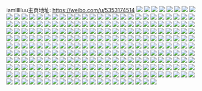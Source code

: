 iamllllluu主页地址: https://weibo.com/u/5353174514 
![](https://wx4.sinaimg.cn/mw2000/005Qhneqly1h96rdc4qdpj30sg1kw7ex.jpg) 
![](https://wx4.sinaimg.cn/mw2000/005Qhneqly1h96rdfwzpwj30u00u0jx6.jpg) 
![](https://wx4.sinaimg.cn/mw2000/005Qhneqly1h96rdga1dsj30u00u0tde.jpg) 
![](https://wx4.sinaimg.cn/mw2000/005Qhneqly1h96rdgiv7qj30u00u00xj.jpg) 
![](https://wx4.sinaimg.cn/mw2000/005Qhneqly1h92k2t5nk1j30u0140ajm.jpg) 
![](https://wx4.sinaimg.cn/mw2000/005Qhneqly1h92k2sn000j30u013zwtb.jpg) 
![](https://wx4.sinaimg.cn/mw2000/005Qhneqly1h92k2tlxt1j30u013zalc.jpg) 
![](https://wx4.sinaimg.cn/mw2000/005Qhneqly1h92k2twgt9j30u0140ah7.jpg) 
![](https://wx4.sinaimg.cn/mw2000/005Qhneqly1h92k2ufmubj30u013zqbg.jpg) 
![](https://wx4.sinaimg.cn/mw2000/005Qhneqly1h92k2uy4myj30u013zwlk.jpg) 
![](https://wx4.sinaimg.cn/mw2000/005Qhneqly1h92k2vdf9aj30u0140jzo.jpg) 
![](https://wx4.sinaimg.cn/mw2000/005Qhneqly1h8zfuawlz8j30u01hcgt4.jpg) 
![](https://wx4.sinaimg.cn/mw2000/005Qhneqly1h8z6z71dr7j30u0140dmm.jpg) 
![](https://wx4.sinaimg.cn/mw2000/005Qhneqly1h8z6z8qnhxj30u0141akk.jpg) 
![](https://wx4.sinaimg.cn/mw2000/005Qhneqly1h8z6z66x0dj30u0140aga.jpg) 
![](https://wx4.sinaimg.cn/mw2000/005Qhneqly1h8vky4dussj30u0141qd3.jpg) 
![](https://wx4.sinaimg.cn/mw2000/005Qhneqly1h8vky4re8zj30u0140k2c.jpg) 
![](https://wx4.sinaimg.cn/mw2000/005Qhneqly1h8vky55edbj30u013zk1a.jpg) 
![](https://wx4.sinaimg.cn/mw2000/005Qhneqly1h8vky5lmllj30u013zn80.jpg) 
![](https://wx4.sinaimg.cn/mw2000/005Qhneqly1h8vky60begj30sg16o7ez.jpg) 
![](https://wx4.sinaimg.cn/mw2000/005Qhneqly1h8utiflyhhj30sg4jkhdt.jpg) 
![](https://wx4.sinaimg.cn/mw2000/005Qhneqly1h8utih3achj30sg505qv5.jpg) 
![](https://wx4.sinaimg.cn/mw2000/005Qhneqly1h8utie3217j30sg59mx6p.jpg) 
![](https://wx4.sinaimg.cn/mw2000/005Qhneqly1h8utiiovmij30sg4jkkjl.jpg) 
![](https://wx4.sinaimg.cn/mw2000/005Qhneqly1h8utijvwklj30sg59m4qp.jpg) 
![](https://wx4.sinaimg.cn/mw2000/005Qhneqly1h8util4p81j30sg4cg1kx.jpg) 
![](https://wx4.sinaimg.cn/mw2000/005Qhneqly1h8utimfmyfj30sg5skkjl.jpg) 
![](https://wx4.sinaimg.cn/mw2000/005Qhneqly1h8utinsq0cj30sg4t1kjl.jpg) 
![](https://wx4.sinaimg.cn/mw2000/005Qhneqly1h8utkr2q8ij30n01ds0z1.jpg) 
![](https://wx4.sinaimg.cn/mw2000/005Qhneqly1h8tckbki7cj30u0140doy.jpg) 
![](https://wx4.sinaimg.cn/mw2000/005Qhneqly1h8tck8jzz1j30u014tn5s.jpg) 
![](https://wx4.sinaimg.cn/mw2000/005Qhneqly1h8lpfqxvr4j30u01407mt.jpg) 
![](https://wx4.sinaimg.cn/mw2000/005Qhneqly1h8lpfrg97bj30u0140h4g.jpg) 
![](https://wx4.sinaimg.cn/mw2000/005Qhneqly1h8lpfry930j30u0140nbs.jpg) 
![](https://wx4.sinaimg.cn/mw2000/005Qhneqly1h8lpfqeo3ij30u0140dtf.jpg) 
![](https://wx4.sinaimg.cn/mw2000/005Qhneqly1h8lpfsg1rnj30u0140dse.jpg) 
![](https://wx4.sinaimg.cn/mw2000/005Qhneqly1h8lpfsw6bvj30u013zajj.jpg) 
![](https://wx4.sinaimg.cn/mw2000/005Qhneqly1h8lpftdvhfj313z0u0tiq.jpg) 
![](https://wx4.sinaimg.cn/mw2000/005Qhneqly1h8lpfv2an9j30u01407ep.jpg) 
![](https://wx4.sinaimg.cn/mw2000/005Qhneqly1h8iufmka45j30u0140wku.jpg) 
![](https://wx4.sinaimg.cn/mw2000/005Qhneqly1h8iufnhek1j30u01400z3.jpg) 
![](https://wx4.sinaimg.cn/mw2000/005Qhneqly1h8iufoheqrj30u01407ad.jpg) 
![](https://wx4.sinaimg.cn/mw2000/005Qhneqly1h8bl9n9z84j30u013zdkr.jpg) 
![](https://wx4.sinaimg.cn/mw2000/005Qhneqly1h8bl9nwszaj30u013zgq3.jpg) 
![](https://wx4.sinaimg.cn/mw2000/005Qhneqly1h8blambwehj30u013z0xw.jpg) 
![](https://wx4.sinaimg.cn/mw2000/005Qhneqly1h8bl9p3w61j30u013zq77.jpg) 
![](https://wx4.sinaimg.cn/mw2000/005Qhneqly1h8bl9q6mzpj30u0140dnk.jpg) 
![](https://wx4.sinaimg.cn/mw2000/005Qhneqly1h8bl9rf10fj30u0140wm2.jpg) 
![](https://wx4.sinaimg.cn/mw2000/005Qhneqly1h8blagn8hhj30u0140wm5.jpg) 
![](https://wx4.sinaimg.cn/mw2000/005Qhneqly1h814qpewmuj30u0140dpl.jpg) 
![](https://wx4.sinaimg.cn/mw2000/005Qhneqly1h814ogf1haj30u0140apa.jpg) 
![](https://wx4.sinaimg.cn/mw2000/005Qhneqly1h814oh4vpwj30u0140188.jpg) 
![](https://wx4.sinaimg.cn/mw2000/005Qhneqly1h814ohnokxj30u0140n6x.jpg) 
![](https://wx4.sinaimg.cn/mw2000/005Qhneqly1h814oi4r66j30u01407cp.jpg) 
![](https://wx4.sinaimg.cn/mw2000/005Qhneqly1h814oiqep0j30u0140tj2.jpg) 
![](https://wx4.sinaimg.cn/mw2000/005Qhneqly1h814oeiyutj30u01407an.jpg) 
![](https://wx4.sinaimg.cn/mw2000/005Qhneqly1h814oj5k3fj30u0140afq.jpg) 
![](https://wx4.sinaimg.cn/mw2000/005Qhneqly1h814omklpfj30u0140tqm.jpg) 
![](https://wx4.sinaimg.cn/mw2000/005Qhneqly1h814ojk9qfj30u014011p.jpg) 
![](https://wx4.sinaimg.cn/mw2000/005Qhneqly1h814olo3lpj30u0140dq4.jpg) 
![](https://wx4.sinaimg.cn/mw2000/005Qhneqly1h80k6bvqc6j30u0140tg4.jpg) 
![](https://wx4.sinaimg.cn/mw2000/005Qhneqly1h80k6c9iuuj30u0140aho.jpg) 
![](https://wx4.sinaimg.cn/mw2000/005Qhneqly1h7w1drwmbpj30u0140q9a.jpg) 
![](https://wx4.sinaimg.cn/mw2000/005Qhneqly1h7w1ds779sj313z0u0wmi.jpg) 
![](https://wx4.sinaimg.cn/mw2000/005Qhneqly1h7w1dsko08j31400u0wmv.jpg) 
![](https://wx4.sinaimg.cn/mw2000/005Qhneqly1h7w1dszio0j30u013zgsu.jpg) 
![](https://wx4.sinaimg.cn/mw2000/005Qhneqly1h7w1dtix9pj30u013z7c6.jpg) 
![](https://wx4.sinaimg.cn/mw2000/005Qhneqly1h7umwjnw2aj30u01470z7.jpg) 
![](https://wx4.sinaimg.cn/mw2000/005Qhneqly1h7umwjytnpj30u0140adb.jpg) 
![](https://wx4.sinaimg.cn/mw2000/005Qhneqly1h7umwi1v19j30u0140ad5.jpg) 
![](https://wx4.sinaimg.cn/mw2000/005Qhneqly1h7umwk9p6wj30u0140435.jpg) 
![](https://wx4.sinaimg.cn/mw2000/005Qhneqly1h7umwknu47j30u0140wj3.jpg) 
![](https://wx4.sinaimg.cn/mw2000/005Qhneqly1h7umwrx2ddj30u0140ae6.jpg) 
![](https://wx4.sinaimg.cn/mw2000/005Qhneqly1h7tiyxsag9j30u01hb4a7.jpg) 
![](https://wx4.sinaimg.cn/mw2000/005Qhneqly1h7tiyy67enj30u01hdk3m.jpg) 
![](https://wx4.sinaimg.cn/mw2000/005Qhneqly1h7tiyyj9rkj30u013zdo4.jpg) 
![](https://wx4.sinaimg.cn/mw2000/005Qhneqly1h7tiyz1flxj30u013zqbe.jpg) 
![](https://wx4.sinaimg.cn/mw2000/005Qhneqly1h7tj134brfj313z0rdti7.jpg) 
![](https://wx4.sinaimg.cn/mw2000/005Qhneqly1h7tiyrfmpkj30u01hcdp7.jpg) 
![](https://wx4.sinaimg.cn/mw2000/005Qhneqly1h7tiyznjv7j30u01hcqd6.jpg) 
![](https://wx4.sinaimg.cn/mw2000/005Qhneqly1h7tiz00hiqj31410u046y.jpg) 
![](https://wx4.sinaimg.cn/mw2000/005Qhneqly1h7tizgq4tbj30u01hc7ba.jpg) 
![](https://wx4.sinaimg.cn/mw2000/005Qhneqly1h7s14mmzoxj30u0140gte.jpg) 
![](https://wx4.sinaimg.cn/mw2000/005Qhneqly1h7s14n5pblj30u0140qdx.jpg) 
![](https://wx4.sinaimg.cn/mw2000/005Qhneqly1h7s14nlcqwj30u0140gu9.jpg) 
![](https://wx4.sinaimg.cn/mw2000/005Qhneqly1h7iwxn4ebxj30sg47ne81.jpg) 
![](https://wx4.sinaimg.cn/mw2000/005Qhneqly1h7iwxodiesj30sg47o4qp.jpg) 
![](https://wx4.sinaimg.cn/mw2000/005Qhneqly1h7iwxq1ynuj30sg59mu0x.jpg) 
![](https://wx4.sinaimg.cn/mw2000/005Qhneqly1h7iwxreea1j30sg4a7e81.jpg) 
![](https://wx4.sinaimg.cn/mw2000/005Qhneqly1h7d194aucwj30u01400wy.jpg) 
![](https://wx4.sinaimg.cn/mw2000/005Qhneqly1h7d194shxzj30u00u0gng.jpg) 
![](https://wx4.sinaimg.cn/mw2000/005Qhneqly1h7d195so2zj30u0140qd5.jpg) 
![](https://wx4.sinaimg.cn/mw2000/005Qhneqly1h7d196h2pdj30u014040s.jpg) 
![](https://wx4.sinaimg.cn/mw2000/005Qhneqly1h7cv7rffi4j30u0140dn0.jpg) 
![](https://wx4.sinaimg.cn/mw2000/005Qhneqly1h7cv7pn4bvj30u00u0aba.jpg) 
![](https://wx4.sinaimg.cn/mw2000/005Qhneqly1h7cv7s21qbj30u00u043f.jpg) 
![](https://wx4.sinaimg.cn/mw2000/005Qhneqly1h7cv7stzlfj30u00u0q7l.jpg) 
![](https://wx4.sinaimg.cn/mw2000/005Qhneqly1h7cv7tqarnj30u0140jsp.jpg) 
![](https://wx4.sinaimg.cn/mw2000/005Qhneqly1h7cv9f12kxj30u01400zl.jpg) 
![](https://wx4.sinaimg.cn/mw2000/005Qhneqly1h7afnwbdq7j30sg16ok2g.jpg) 
![](https://wx4.sinaimg.cn/mw2000/005Qhneqly1h7afnwojg4j30sg16otfw.jpg) 
![](https://wx4.sinaimg.cn/mw2000/005Qhneqly1h7afnxkmyvj30u0140n7g.jpg) 
![](https://wx4.sinaimg.cn/mw2000/005Qhneqly1h7afnxypyvj30u0140gx8.jpg) 
![](https://wx4.sinaimg.cn/mw2000/005Qhneqly1h7afnvud06j30u0140n9a.jpg) 
![](https://wx4.sinaimg.cn/mw2000/005Qhneqly1h7afnydutuj30u0140ahd.jpg) 
![](https://wx4.sinaimg.cn/mw2000/005Qhneqly1h7afnx0q10j30sg16owg8.jpg) 
![](https://wx4.sinaimg.cn/mw2000/005Qhneqly1h7afnyz5jxj30u0140n0d.jpg) 
![](https://wx4.sinaimg.cn/mw2000/005Qhneqly1h7afnzbbu6j30u0140abt.jpg) 
![](https://wx4.sinaimg.cn/mw2000/005Qhneqly1h77jze4dv2j30u0140te7.jpg) 
![](https://wx4.sinaimg.cn/mw2000/005Qhneqly1h77jzge963j30u0140jsc.jpg) 
![](https://wx4.sinaimg.cn/mw2000/005Qhneqly1h77k2ocac9j30u0140dlv.jpg) 
![](https://wx4.sinaimg.cn/mw2000/005Qhneqly1h6s58irga4j30u018pjyu.jpg) 
![](https://wx4.sinaimg.cn/mw2000/005Qhneqly1h6s58igsgkj31400u044e.jpg) 
![](https://wx4.sinaimg.cn/mw2000/005Qhneqly1h6s58gnb58j30u0140di2.jpg) 
![](https://wx4.sinaimg.cn/mw2000/005Qhneqly1h6s58jct7bj30u014n0ut.jpg) 
![](https://wx4.sinaimg.cn/mw2000/005Qhneqly1h6s58kegivj30u0166dns.jpg) 
![](https://wx4.sinaimg.cn/mw2000/005Qhneqly1h6s58ko4olj30u0140q9y.jpg) 
![](https://wx4.sinaimg.cn/mw2000/005Qhneqly1h6e7rp1ybfj30u01hcdhw.jpg) 
![](https://wx4.sinaimg.cn/mw2000/005Qhneqly1h6e7roflufj30u01hcwh9.jpg) 
![](https://wx4.sinaimg.cn/mw2000/005Qhneqly1h6e7rpiaddj30mz14vmxx.jpg) 
![](https://wx4.sinaimg.cn/mw2000/005Qhneqly1h6e7rptse4j30n014wwho.jpg) 
![](https://wx4.sinaimg.cn/mw2000/005Qhneqly1h6e7rq6jl1j30u01400xt.jpg) 
![](https://wx4.sinaimg.cn/mw2000/005Qhneqly1h6e7rqw8kij30u01hctes.jpg) 
![](https://wx4.sinaimg.cn/mw2000/005Qhneqly1h6chhjdqvwj30n00yijst.jpg) 
![](https://wx4.sinaimg.cn/mw2000/005Qhneqly1h6aunqikv5j30u014bah7.jpg) 
![](https://wx4.sinaimg.cn/mw2000/005Qhneqly1h6aunu2t8jj30u0141wlx.jpg) 
![](https://wx4.sinaimg.cn/mw2000/005Qhneqly1h6aunuf7qfj30u0140jst.jpg) 
![](https://wx4.sinaimg.cn/mw2000/005Qhneqly1h6aunx3x8hj30u013zwn0.jpg) 
![](https://wx4.sinaimg.cn/mw2000/005Qhneqly1h6auq4hu3aj30u014othk.jpg) 
![](https://wx4.sinaimg.cn/mw2000/005Qhneqly1h6auns6juxj30u0142wm2.jpg) 
![](https://wx4.sinaimg.cn/mw2000/005Qhneqly1h6aunwf5z5j30u014e40l.jpg) 
![](https://wx4.sinaimg.cn/mw2000/005Qhneqly1h6aunylofkj30u0140tbo.jpg) 
![](https://wx4.sinaimg.cn/mw2000/005Qhneqly1h6aunxtf65j30u0140wha.jpg) 
![](https://wx4.sinaimg.cn/mw2000/005Qhneqly1h6aunw134hj30u0140wp4.jpg) 
![](https://wx4.sinaimg.cn/mw2000/005Qhneqly1h6aunwqtsvj30u014013n.jpg) 
![](https://wx4.sinaimg.cn/mw2000/005Qhneqly1h6aunpq2azj30u0140dk1.jpg) 
![](https://wx4.sinaimg.cn/mw2000/005Qhneqly1h63s90f6mzj30u0140gqs.jpg) 
![](https://wx4.sinaimg.cn/mw2000/005Qhneqly1h63s90qk1hj30u0140q80.jpg) 
![](https://wx4.sinaimg.cn/mw2000/005Qhneqly1h63s91zxl0j30u0140dna.jpg) 
![](https://wx4.sinaimg.cn/mw2000/005Qhneqly1h63s91lbqlj30u0140tbl.jpg) 
![](https://wx4.sinaimg.cn/mw2000/005Qhneqly1h63s92vqtyj30rl1d3ab6.jpg) 
![](https://wx4.sinaimg.cn/mw2000/005Qhneqly1h63s9ju8m0j30u0140wg4.jpg) 
![](https://wx4.sinaimg.cn/mw2000/005Qhneqly1h63s9kiad7j30u0140ah6.jpg) 
![](https://wx4.sinaimg.cn/mw2000/005Qhneqly1h5shtv0t8lj30u01407l9.jpg) 
![](https://wx4.sinaimg.cn/mw2000/005Qhneqly1h5shtw3ow0j30u0140ne9.jpg) 
![](https://wx4.sinaimg.cn/mw2000/005Qhneqly1h5shtwod44j30u0140ajs.jpg) 
![](https://wx4.sinaimg.cn/mw2000/005Qhneqly1h5shtxk9vsj30u0140179.jpg) 
![](https://wx4.sinaimg.cn/mw2000/005Qhneqly1h5shzfvsklj30u01404aj.jpg) 
![](https://wx4.sinaimg.cn/mw2000/005Qhneqly1h5shzh7e3ej30u0140h3h.jpg) 
![](https://wx4.sinaimg.cn/mw2000/005Qhneqly1h5shu01mz0j30u0140k0c.jpg) 
![](https://wx4.sinaimg.cn/mw2000/005Qhneqly1h5shzim3yjj30u014019t.jpg) 
![](https://wx4.sinaimg.cn/mw2000/005Qhneqly1h5shzeu6vpj30u0140q8l.jpg) 
![](https://wx4.sinaimg.cn/mw2000/005Qhneqly1h5nl3u1hk9j30u0140dnd.jpg) 
![](https://wx4.sinaimg.cn/mw2000/005Qhneqly1h5nl3uyvrbj30u013z12o.jpg) 
![](https://wx4.sinaimg.cn/mw2000/005Qhneqly1h5nl3veyi5j30u013z7cs.jpg) 
![](https://wx4.sinaimg.cn/mw2000/005Qhneqly1h5k0sywdksj30u014046a.jpg) 
![](https://wx4.sinaimg.cn/mw2000/005Qhneqly1h5k0szekkvj30u0140n5h.jpg) 
![](https://wx4.sinaimg.cn/mw2000/005Qhneqly1h5k0szxe62j30u0140wne.jpg) 
![](https://wx4.sinaimg.cn/mw2000/005Qhneqly1h5k0t0ojicj30u0140aix.jpg) 
![](https://wx4.sinaimg.cn/mw2000/005Qhneqly1h5k0t60uv3j30rs2ef7ew.jpg) 
![](https://wx4.sinaimg.cn/mw2000/005Qhneqly1h5k0thyinhj30u0140jxd.jpg) 
![](https://wx4.sinaimg.cn/mw2000/005Qhneqly1h5j9o2v31tj30u0140jxn.jpg) 
![](https://wx4.sinaimg.cn/mw2000/005Qhneqly1h5j9o3tolkj30u0140gv2.jpg) 
![](https://wx4.sinaimg.cn/mw2000/005Qhneqly1h5j9ogieh1j30u0140dp4.jpg) 
![](https://wx4.sinaimg.cn/mw2000/005Qhneqly1h5j9ooq9uij30u01407en.jpg) 
![](https://wx4.sinaimg.cn/mw2000/005Qhneqly1h5izdcdp3sj30u0141dp0.jpg) 
![](https://wx4.sinaimg.cn/mw2000/005Qhneqly1h5izdeibbkj30u013w48j.jpg) 
![](https://wx4.sinaimg.cn/mw2000/005Qhneqly1h5izdfv641j30u0140wj5.jpg) 
![](https://wx4.sinaimg.cn/mw2000/005Qhneqly1h5lhdl6artj31550u0ahy.jpg) 
![](https://wx4.sinaimg.cn/mw2000/005Qhneqly1h5izdfijz4j31400u0dq3.jpg) 
![](https://wx4.sinaimg.cn/mw2000/005Qhneqly1h5lhdgcaawj310z0u0wkx.jpg) 
![](https://wx4.sinaimg.cn/mw2000/005Qhneqly1h5izddh1qvj30u013pn7t.jpg) 
![](https://wx4.sinaimg.cn/mw2000/005Qhneqly1h5izdbwnk1j30u0140k6n.jpg) 
![](https://wx4.sinaimg.cn/mw2000/005Qhneqly1h5izdcqkzej30u0140wnz.jpg) 
![](https://wx4.sinaimg.cn/mw2000/005Qhneqly1h5izdd50s5j30u0141k01.jpg) 
![](https://wx4.sinaimg.cn/mw2000/005Qhneqly1h5lhderyzqj30u0140ahe.jpg) 
![](https://wx4.sinaimg.cn/mw2000/005Qhneqly1h5gkkv301jj31400u0wln.jpg) 
![](https://wx4.sinaimg.cn/mw2000/005Qhneqly1h5dlxygi7vj30n014w436.jpg) 
![](https://wx4.sinaimg.cn/mw2000/005Qhneqly1h5dlxyu2rkj30n014w0xh.jpg) 
![](https://wx4.sinaimg.cn/mw2000/005Qhneqly1h5dlxxvmrgj30u0140n6e.jpg) 
![](https://wx4.sinaimg.cn/mw2000/005Qhneqly1h5dd9ltdtqj30u0140gqt.jpg) 
![](https://wx4.sinaimg.cn/mw2000/005Qhneqly1h5dd9m41boj30u010uwl1.jpg) 
![](https://wx4.sinaimg.cn/mw2000/005Qhneqly1h5dd9mjqgej30u014fjy1.jpg) 
![](https://wx4.sinaimg.cn/mw2000/005Qhneqly1h5dd9n0bw4j30u014016y.jpg) 
![](https://wx4.sinaimg.cn/mw2000/005Qhneqly1h5dd9nosrkj318w0u0n0w.jpg) 
![](https://wx4.sinaimg.cn/mw2000/005Qhneqly1h5ddb4lugzj30q313110w.jpg) 
![](https://wx4.sinaimg.cn/mw2000/005Qhneqly1h5ddb49ztyj318w0u0129.jpg) 
![](https://wx4.sinaimg.cn/mw2000/005Qhneqly1h5bel5v0m6j30sg4xub29.jpg) 
![](https://wx4.sinaimg.cn/mw2000/005Qhneqly1h5bel4r8o3j30sg8rjqv5.jpg) 
![](https://wx4.sinaimg.cn/mw2000/005Qhneqly1h5bel72qt3j30sg68te81.jpg) 
![](https://wx4.sinaimg.cn/mw2000/005Qhneqly1h5bel8p1vvj30sg6dlqv5.jpg) 
![](https://wx4.sinaimg.cn/mw2000/005Qhneqly1h5axb3yi52j30u0140qbe.jpg) 
![](https://wx4.sinaimg.cn/mw2000/005Qhneqly1h5axb4qpdsj30u0140wmf.jpg) 
![](https://wx4.sinaimg.cn/mw2000/005Qhneqly1h5axb56hkuj30u0140gy5.jpg) 
![](https://wx4.sinaimg.cn/mw2000/005Qhneqly1h5axb5lxlvj30u0140qcs.jpg) 
![](https://wx4.sinaimg.cn/mw2000/005Qhneqly1h5axcfsi61j30u018wn38.jpg) 
![](https://wx4.sinaimg.cn/mw2000/005Qhneqly1h5axb3h8u0j30u014f47c.jpg) 
![](https://wx4.sinaimg.cn/mw2000/005Qhneqly1h5axb60dvwj30u014fqau.jpg) 
![](https://wx4.sinaimg.cn/mw2000/005Qhneqly1h5axb6hdx0j30u0140dq9.jpg) 
![](https://wx4.sinaimg.cn/mw2000/005Qhneqly1h5axb6x38uj30u014f492.jpg) 
![](https://wx4.sinaimg.cn/mw2000/005Qhneqly1h594ncqr56j30u0140k0z.jpg) 
![](https://wx4.sinaimg.cn/mw2000/005Qhneqly1h594ocouz5j30u0140dqe.jpg) 
![](https://wx4.sinaimg.cn/mw2000/005Qhneqly1h594ncyur6j30u014013u.jpg) 
![](https://wx4.sinaimg.cn/mw2000/005Qhneqly1h594nedce9j318w0u07a8.jpg) 
![](https://wx4.sinaimg.cn/mw2000/005Qhneqly1h594nexadzj30u0140k1c.jpg) 
![](https://wx4.sinaimg.cn/mw2000/005Qhneqly1h594nd8f4rj30u0161aig.jpg) 
![](https://wx4.sinaimg.cn/mw2000/005Qhneqly1h594nf64ufj30u018w78w.jpg) 
![](https://wx4.sinaimg.cn/mw2000/005Qhneqly1h5c3xjcbf2j30u0140gub.jpg) 
![](https://wx4.sinaimg.cn/mw2000/005Qhneqly1h5c3xiw053j318w0u0gsq.jpg) 
![](https://wx4.sinaimg.cn/mw2000/005Qhneqly1h57rreu16bj30u018wn36.jpg) 
![](https://wx4.sinaimg.cn/mw2000/005Qhneqly1h57rrf3jyqj30u018w12w.jpg) 
![](https://wx4.sinaimg.cn/mw2000/005Qhneqly1h57rrgtifjj30u018w7ch.jpg) 
![](https://wx4.sinaimg.cn/mw2000/005Qhneqly1h57rrh7qmoj318w0u0wj2.jpg) 
![](https://wx4.sinaimg.cn/mw2000/005Qhneqly1h57rrjc4ktj30sg2n1qk7.jpg) 
![](https://wx4.sinaimg.cn/mw2000/005Qhneqly1h56legdno3j30u01hbqbm.jpg) 
![](https://wx4.sinaimg.cn/mw2000/005Qhneqly1h56leh2f46j30u01hd0xw.jpg) 
![](https://wx4.sinaimg.cn/mw2000/005Qhneqly1h56lehmmjbj30u01407do.jpg) 
![](https://wx4.sinaimg.cn/mw2000/005Qhneqly1h56lei0edbj30u0140jxq.jpg) 
![](https://wx4.sinaimg.cn/mw2000/005Qhneqly1h56lekojbhj30u0140n76.jpg) 
![](https://wx4.sinaimg.cn/mw2000/005Qhneqly1h56leldw45j30u014046o.jpg) 
![](https://wx4.sinaimg.cn/mw2000/005Qhneqly1h540jog0oij30u01hcnbi.jpg) 
![](https://wx4.sinaimg.cn/mw2000/005Qhneqly1h51mys9sc1j30u0140wl4.jpg) 
![](https://wx4.sinaimg.cn/mw2000/005Qhneqly1h51myt05yfj30u01hcn52.jpg) 
![](https://wx4.sinaimg.cn/mw2000/005Qhneqly1h51myrsbcoj30u01hcwny.jpg) 
![](https://wx4.sinaimg.cn/mw2000/005Qhneqly1h51mywgngoj30u01hcwnk.jpg) 
![](https://wx4.sinaimg.cn/mw2000/005Qhneqly1h51myxakwzj30u01hcwnn.jpg) 
![](https://wx4.sinaimg.cn/mw2000/005Qhneqly1h50wzxlb3pj30u0140qaj.jpg) 
![](https://wx4.sinaimg.cn/mw2000/005Qhneqly1h50wzyxwkyj30u0141qa6.jpg) 
![](https://wx4.sinaimg.cn/mw2000/005Qhneqly1h50x01lfk9j30u0140gv3.jpg) 
![](https://wx4.sinaimg.cn/mw2000/005Qhneqly1h4yib41bb1j30u0140114.jpg) 
![](https://wx4.sinaimg.cn/mw2000/005Qhneqly1h4yib6nc6gj30n014wdku.jpg) 
![](https://wx4.sinaimg.cn/mw2000/005Qhneqly1h4yib5b1ubj30n014wad5.jpg) 
![](https://wx4.sinaimg.cn/mw2000/005Qhneqly1h4yib7s95uj30sg1n9e1v.jpg) 
![](https://wx4.sinaimg.cn/mw2000/005Qhneqly1h4yib8g940j30sg23vwoo.jpg) 
![](https://wx4.sinaimg.cn/mw2000/005Qhneqly1h4yib4u5fmj30sg1bswns.jpg) 
![](https://wx4.sinaimg.cn/mw2000/005Qhneqly1h4yib9kmaoj30sg2p6e29.jpg) 
![](https://wx4.sinaimg.cn/mw2000/005Qhneqly1h4yiba60h7j30n014wn4t.jpg) 
![](https://wx4.sinaimg.cn/mw2000/005Qhneqly1h4qq3szsgrj30mv0vrdie.jpg) 
![](https://wx4.sinaimg.cn/mw2000/005Qhneqly1h4hw85zth7j30n014waej.jpg) 
![](https://wx4.sinaimg.cn/mw2000/005Qhneqly1h4hw85pixhj30n00m60wn.jpg) 
![](https://wx4.sinaimg.cn/mw2000/005Qhneqly1h4hw86bk04j30n00rbjwu.jpg) 
![](https://wx4.sinaimg.cn/mw2000/005Qhneqly1h4hw86m9cfj30n014wwkk.jpg) 
![](https://wx4.sinaimg.cn/mw2000/005Qhneqly1h4hw870q4fj30n014wn1k.jpg) 
![](https://wx4.sinaimg.cn/mw2000/005Qhneqly1h4hw87cbmdj30n014wqb5.jpg) 
![](https://wx4.sinaimg.cn/mw2000/005Qhneqly1h4hw87xfkej30n014wdkj.jpg) 
![](https://wx4.sinaimg.cn/mw2000/005Qhneqly1h4hw888rm5j30n00h977s.jpg) 
![](https://wx4.sinaimg.cn/mw2000/005Qhneqly1h4hw88hpr7j30n00n0go4.jpg) 
![](https://wx4.sinaimg.cn/mw2000/005Qhneqly1h40v3kavkmj30u0140105.jpg) 
![](https://wx4.sinaimg.cn/mw2000/005Qhneqly1h40v3kwnh6j30u014045y.jpg) 
![](https://wx4.sinaimg.cn/mw2000/005Qhneqly1h40v3ozfvhj30u0141gsk.jpg) 
![](https://wx4.sinaimg.cn/mw2000/005Qhneqly1h40v4e717nj30sg16o7hj.jpg) 
![](https://wx4.sinaimg.cn/mw2000/005Qhneqly1h40v3jz3z5j30u00u0teg.jpg) 
![](https://wx4.sinaimg.cn/mw2000/005Qhneqly1h40v3mpj67j30u01hcn9q.jpg) 
